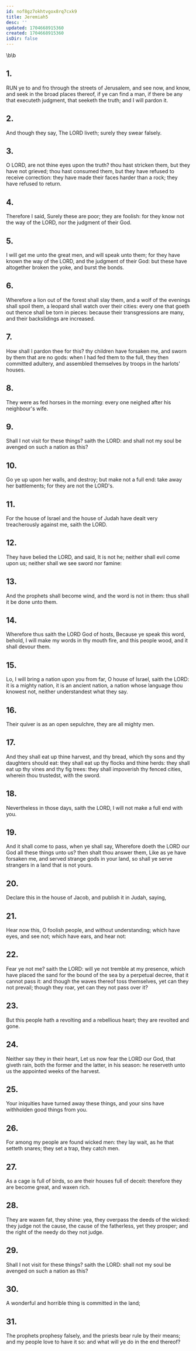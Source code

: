 ```yaml
---
id: nof8gz7okhtvgox8rq7cxk9
title: Jeremiah5
desc: ''
updated: 1704668915360
created: 1704668915360
isDir: false
---
```

\b\b
## 1.
RUN ye to and fro through the streets of Jerusalem, and see now, and know, and seek in the broad places thereof, if ye can find a man, if there be any that executeth judgment, that seeketh the truth; and I will pardon it.
## 2.
And though they say, The LORD liveth; surely they swear falsely.
## 3.
O LORD, are not thine eyes upon the truth?  thou hast stricken them, but they have not grieved; thou hast consumed them, but they have refused to receive correction: they have made their faces harder than a rock; they have refused to return.
## 4.
Therefore I said, Surely these are poor; they are foolish: for they know not the way of the LORD, nor the judgment of their God.
## 5.
I will get me unto the great men, and will speak unto them; for they have known the way of the LORD, and the judgment of their God: but these have altogether broken the yoke, and burst the bonds.
## 6.
Wherefore a lion out of the forest shall slay them, and a wolf of the evenings shall spoil them, a leopard shall watch over their cities: every one that goeth out thence shall be torn in pieces: because their transgressions are many, and their backslidings are increased.
## 7.
How shall I pardon thee for this?  thy children have forsaken me, and sworn by them that are no gods: when I had fed them to the full, they then committed adultery, and assembled themselves by troops in the harlots' houses.
## 8.
They were as fed horses in the morning: every one neighed after his neighbour's wife.
## 9.
Shall I not visit for these things?  saith the LORD: and shall not my soul be avenged on such a nation as this?
## 10.
Go ye up upon her walls, and destroy; but make not a full end: take away her battlements; for they are not the LORD's.
## 11.
For the house of Israel and the house of Judah have dealt very treacherously against me, saith the LORD.
## 12.
They have belied the LORD, and said, It is not he; neither shall evil come upon us; neither shall we see sword nor famine:
## 13.
And the prophets shall become wind, and the word is not in them: thus shall it be done unto them.
## 14.
Wherefore thus saith the LORD God of hosts, Because ye speak this word, behold, I will make my words in thy mouth fire, and this people wood, and it shall devour them.
## 15.
Lo, I will bring a nation upon you from far, O house of Israel, saith the LORD: it is a mighty nation, it is an ancient nation, a nation whose language thou knowest not, neither understandest what they say.
## 16.
Their quiver is as an open sepulchre, they are all mighty men.
## 17.
And they shall eat up thine harvest, and thy bread, which thy sons and thy daughters should eat: they shall eat up thy flocks and thine herds: they shall eat up thy vines and thy fig trees: they shall impoverish thy fenced cities, wherein thou trustedst, with the sword.
## 18.
Nevertheless in those days, saith the LORD, I will not make a full end with you.
## 19.
And it shall come to pass, when ye shall say, Wherefore doeth the LORD our God all these things unto us?  then shalt thou answer them, Like as ye have forsaken me, and served strange gods in your land, so shall ye serve strangers in a land that is not yours.
## 20.
Declare this in the house of Jacob, and publish it in Judah, saying,
## 21.
Hear now this, O foolish people, and without understanding; which have eyes, and see not; which have ears, and hear not:
## 22.
Fear ye not me?  saith the LORD: will ye not tremble at my presence, which have placed the sand for the bound of the sea by a perpetual decree, that it cannot pass it: and though the waves thereof toss themselves, yet can they not prevail; though they roar, yet can they not pass over it?
## 23.
But this people hath a revolting and a rebellious heart; they are revolted and gone.
## 24.
Neither say they in their heart, Let us now fear the LORD our God, that giveth rain, both the former and the latter, in his season: he reserveth unto us the appointed weeks of the harvest.
## 25.
Your iniquities have turned away these things, and your sins have withholden good things from you.
## 26.
For among my people are found wicked men: they lay wait, as he that setteth snares; they set a trap, they catch men.
## 27.
As a cage is full of birds, so are their houses full of deceit: therefore they are become great, and waxen rich.
## 28.
They are waxen fat, they shine: yea, they overpass the deeds of the wicked: they judge not the cause, the cause of the fatherless, yet they prosper; and the right of the needy do they not judge.
## 29.
Shall I not visit for these things?  saith the LORD: shall not my soul be avenged on such a nation as this?
## 30.
A wonderful and horrible thing is committed in the land;
## 31.
The prophets prophesy falsely, and the priests bear rule by their means; and my people love to have it so: and what will ye do in the end thereof?
